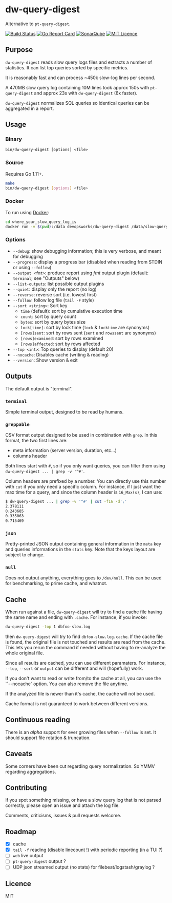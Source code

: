 # dw-query-digest

Alternative to `pt-query-digest`.

[![Build Status](https://travis-ci.org/devops-works/dw-query-digest.svg?branch=master)](https://travis-ci.org/devops-works/dw-query-digest)
[![Go Report Card](https://goreportcard.com/badge/github.com/devops-works/dw-query-digest)](https://goreportcard.com/report/github.com/devops-works/dw-query-digest)
[![SonarQube](https://sonarcloud.io/api/project_badges/measure?project=dw-query-digest&metric=alert_status)](https://sonarcloud.io/dashboard?id=dw-query-digest)
[![MIT Licence](https://badges.frapsoft.com/os/mit/mit.svg?v=103)](https://opensource.org/licenses/mit-license.php)

## Purpose

`dw-query-digest` reads slow query logs files and extracts a number of
statistics. It can list top queries sorted by specific metrics.

It is reasonably fast and can process ~450k slow-log lines per second.

A 470MB slow query log containing 10M lines took approx 150s with `pt-query-digest`
and approx 23s with `dw-query-digest` (6x faster).

`dw-query-digest` normalizes SQL queries so identical queries can be aggregated
in a report.

## Usage

### Binary

`bin/dw-query-digest [options] <file>`

### Source

Requires Go 1.11+.

```bash
make
bin/dw-query-digest [options] <file>
```

### Docker

To run using [Docker](https://hub.docker.com/r/devopsworks/dw-query-digest):

```bash
cd where_your_slow_query_log_is
docker run -v $(pwd):/data devopsworks/dw-query-digest /data/slow-query.log
```

### Options

- `--debug`: show debugging information; this is very verbose, and meant for debugging
- `--progress`: display a progress bar (disabled when reading from STDIN or using `--follow`)
- `--output <fmt>`: produce report using _fmt_ output plugin (default: `terminal`; see "Outputs" below)
- `--list-outputs`: list possible output plugins
- `--quiet`: display only the report (no log)
- `--reverse`: reverse sort (i.e. lowest first)
- `--follow`: follow log file (`tail -F` style)
- `--sort <string>`: Sort key
  - `time` (default): sort by cumulative execution time
  - `count`: sort by query count
  - `bytes`: sort by query bytes size
  - `lock[time]`: sort by lock time (`lock` & `locktime` are synonyms)
  - `[rows]sent`: sort by rows sent (`sent` and `rowssent` are synonyms)
  - `[rows]examined`: sort by rows examined
  - `[rows]affected`: sort by rows affected
- `--top <int>`: Top queries to display (default 20)
- `--nocache`: Disables cache (writing & reading)
- `--version`: Show version & exit

## Outputs

The default output is "terminal".

### `terminal`

Simple terminal output, designed to be read by humans.

### `greppable`

CSV format output designed to be used in combination with `grep`.
In this format, the two first lines are:

- meta information (server version, duration, etc...)
- columns header

Both lines start with `#`, so if you only want queries, you can filter them
using `dw-query-digest ... | grep -v '^#'`.

Column headers are prefixed by a number. You can directly use this number with
`cut` if you only need a specific column. For instance, if I just want the max
time for a query, and since the column header is `16_Max(s)`, I can use:

```bash
$ dw-query-digest ... | grep -v '^#' | cut -f16 -d';'
2.378111
0.243685
0.335063
0.715469
```

### `json`

Pretty-printed JSON output containing general information in the `meta` key and
queries informations in the `stats` key. Note that the keys layout are subject
to change.

### `null`

Does not output anything, everything goes to `/dev/null`. This can be used for
benchmarking, to prime cache, and whatnot.

## Cache

When run against a file, `dw-query-digest` will try to find a cache file having the same name and ending with `.cache`. For instance, if you invoke:

```bash
dw-query-digest -top 1 dbfoo-slow.log
```

then `dw-query-digest` will try to find `dbfoo-slow.log.cache`. If the cache
file is found, the original file is not touched and results are read from the
cache. This lets you rerun the command if needed without having to re-analyze
the whole original file.

Since all results are cached, you can use different paramaters. For instance,
`--top`, `--sort` or `output` can be different and will (hopefully) work.

If you don't want to read or write from/to the cache at all, you can use the
``--nocache` option. You can also remove the file anytime.

If the analyzed file is newer than it's cache, the cache will not be used.

Cache format is not guaranteed to work between different versions.

## Continuous reading

There is an *alpha* support for ever growing files when `--follow` is set. It
should support file rotation & truncation.

## Caveats

Some corners have been cut regarding query normalization. So YMMV regarding
aggregations.

## Contributing

If you spot something missing, or have a slow query log that is not parsed
correctly, please open an issue and attach the log file.

Comments, criticisms, issues & pull requests welcome.

## Roadmap

- [x] cache
- [x] `tail -f` reading (disable linecount !) with periodic reporting (in a TUI ?)
- [ ] `web` live output
- [ ] `pt-query-digest` output ?
- [ ] UDP json streamed output (no stats) for filebeat/logstash/graylog ?

## Licence

MIT
